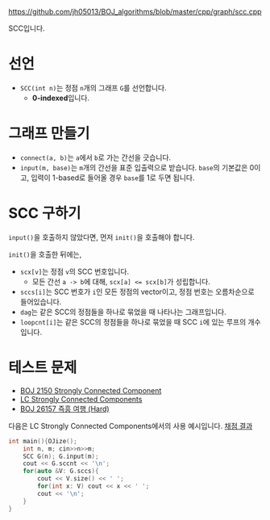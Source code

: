 https://github.com/jh05013/BOJ_algorithms/blob/master/cpp/graph/scc.cpp

SCC입니다.

# 선언
- `SCC(int n)`는 정점 `n`개의 그래프 `G`를 선언합니다.
  - **0-indexed**입니다.

# 그래프 만들기
- `connect(a, b)`는 `a`에서 `b`로 가는 간선을 긋습니다.
- `input(m, base)`는 `m`개의 간선을 표준 입출력으로 받습니다. `base`의 기본값은 0이고, 입력이 1-based로 들어올 경우 `base`를 1로 두면 됩니다.

# SCC 구하기
`input()`을 호출하지 않았다면, 먼저 `init()`을 호출해야 합니다.

`init()`을 호출한 뒤에는,
- `scx[v]`는 정점 `v`의 SCC 번호입니다.
  - 모든 간선 `a -> b`에 대해, `scx[a] <= scx[b]`가 성립합니다.
- `sccs[i]`는 SCC 번호가 `i`인 모든 정점의 vector이고, 정점 번호는 오름차순으로 들어있습니다.
- `dag`는 같은 SCC의 정점들을 하나로 묶었을 때 나타나는 그래프입니다.
- `loopcnt[i]`는 같은 SCC의 정점들을 하나로 묶었을 때 SCC `i`에 있는 루프의 개수입니다.

# 테스트 문제
- [BOJ 2150 Strongly Connected Component](https://www.acmicpc.net/problem/2150)
- [LC Strongly Connected Components](https://judge.yosupo.jp/problem/scc)
- [BOJ 26157 즉흥 여행 (Hard)](https://www.acmicpc.net/problem/26157)

다음은 LC Strongly Connected Components에서의 사용 예시입니다. [채점 결과](https://judge.yosupo.jp/submission/126633)

```cpp
int main(){OJize();
	int n, m; cin>>n>>m;
	SCC G(n); G.input(m);
	cout << G.sccnt << '\n';
	for(auto &V: G.sccs){
		cout << V.size() << ' ';
		for(int x: V) cout << x << ' ';
		cout << '\n';
	}
}
```
